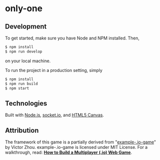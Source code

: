 # only-one

## Development

To get started, make sure you have Node and NPM installed. Then,

```bash
$ npm install
$ npm run develop
```

on your local machine.

To run the project in a production setting, simply

```bash
$ npm install
$ npm run build
$ npm start
```

## Technologies

Built with [Node.js](https://nodejs.org/), [socket.io](https://socket.io/), and [HTML5 Canvas](https://www.w3schools.com/html/html5_canvas.asp).

## Attribution

The framework of this game is a partially derived from "[example-.io-game](https://github.com/vzhou842/example-.io-game)" by Victor Zhou. example-.io-game is licensed under MIT License. For a walkthrough, read: [**How to Build a Multiplayer (.io) Web Game**](https://victorzhou.com/blog/build-an-io-game-part-1/).
